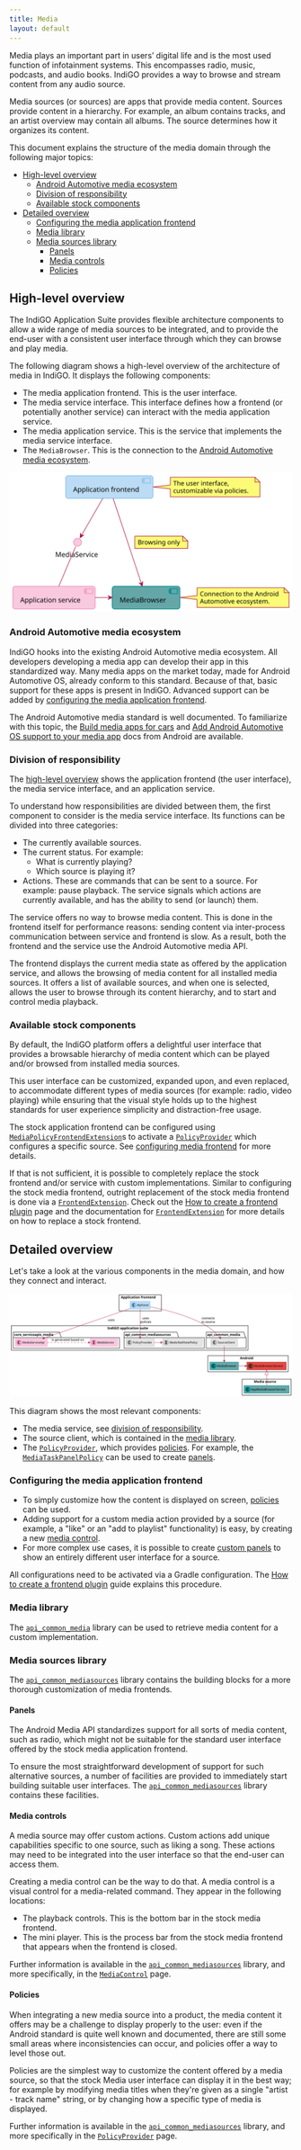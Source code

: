 ```yaml
---
title: Media
layout: default
---
```


Media plays an important part in users’ digital life and is the most used function of infotainment
systems. This encompasses radio, music, podcasts, and audio books. IndiGO provides a way to browse
and stream content from any audio source.

Media sources (or sources) are apps that provide media content. Sources provide content in a
hierarchy. For example, an album contains tracks, and an artist overview may contain all albums.
The source determines how it organizes its content.

This document explains the structure of the media domain through the following major topics:

- [High-level overview](#high-level-overview)
    - [Android Automotive media ecosystem](#android-automotive-media-ecosystem)
    - [Division of responsibility](#division-of-responsibility)
    - [Available stock components](#available-stock-components)
- [Detailed overview](#detailed-overview)
    - [Configuring the media application frontend](#configuring-the-media-application-frontend)
    - [Media library](#media-library)
    - [Media sources library](#media-sources-library)
        - [Panels](#panels)
        - [Media controls](#media-controls)
        - [Policies](#policies)

## High-level overview

The IndiGO Application Suite provides flexible architecture components to allow a wide range of
media sources to be integrated, and to provide the end-user with a consistent user interface
through which they can browse and play media.

The following diagram shows a high-level overview of the architecture of media in IndiGO. It
displays the following components:
- The media application frontend. This is the user interface.
- The media service interface. This interface defines how a frontend (or potentially another
  service) can interact with the media application service.
- The media application service. This is the service that implements the media service interface.
- The `MediaBrowser`. This is the connection to the
  [Android Automotive media ecosystem](#android-automotive-media-ecosystem).

![Media high-level overview image](images/media_domain-high-level-overview.svg)

### Android Automotive media ecosystem

IndiGO hooks into the existing Android Automotive media ecosystem. All developers developing a
media app can develop their app in this standardized way. Many media apps on the market today, made
for Android Automotive OS, already conform to this standard. Because of
that, basic support for these apps is present in IndiGO. Advanced support can be added by
[configuring the media application frontend](#configuring-the-media-application-frontend).

The Android Automotive media standard is well documented. To familiarize with this topic, the
[Build media apps for cars](https://developer.android.com/training/cars/media) and 
[Add Android Automotive OS support to your media app](https://developer.android.com/training/cars/media/automotive-os)
docs from Android are available.

### Division of responsibility

The [high-level overview](#high-level-overview) shows the application frontend (the user interface),
the media service interface, and an application service.

To understand how responsibilities are divided between them, the first component to consider is
the media service interface. Its functions can be divided into three categories:
- The currently available sources.
- The current status. For example:
    - What is currently playing?
    - Which source is playing it?
- Actions. These are commands that can be sent to a source. For example: pause playback. The
  service signals which actions are currently available, and has the ability to send (or launch)
  them.

The service offers no way to browse media content. This is done in the frontend itself for
performance reasons: sending content via inter-process communication between service and frontend
is slow. As a result, both the frontend and the service use the Android Automotive media API.

The frontend displays the current media state as offered by the application service, and allows
the browsing of media content for all installed media sources. It offers a list of available
sources, and when one is selected, allows the user to browse through its content hierarchy, and to
start and control media playback.

### Available stock components

By default, the IndiGO platform offers a delightful user interface that provides a browsable
hierarchy of media content which can be played and/or browsed from installed media sources.

This user interface can be customized, expanded upon, and even replaced, to accommodate different
types of media sources (for example: radio, video playing) while ensuring that the visual style
holds up to the highest standards for user experience simplicity and distraction-free usage.

The stock application frontend can be configured using
[`MediaPolicyFrontendExtension`](TTIVI_INDIGO_API)s to activate a 
[`PolicyProvider`](TTIVI_INDIGO_API) which configures a specific source. See
[configuring media frontend](#configuring-the-media-application-frontend) for more details.

If that is not sufficient, it is possible to completely replace the stock frontend and/or service
with custom implementations. Similar to configuring the stock media frontend, outright replacement
of the stock media frontend is done via a [`FrontendExtension`](TTIVI_INDIGO_API).
Check out the
[How to create a frontend plugin](/indigo/documentation/tutorials-and-examples/basics/create-a-frontend-plugin)
page and the documentation for [`FrontendExtension`](TTIVI_INDIGO_API) for more details on
how to replace a stock frontend.

## Detailed overview

Let's take a look at the various components in the media domain, and how they connect and interact.

![Media detailed overview image](images/media_domain-detailed-overview.svg)

This diagram shows the most relevant components:
- The media service, see [division of responsibility](#division-of-responsibility).
- The source client, which is contained in the [media library](#media-library).
- The [`PolicyProvider`](TTIVI_INDIGO_API), which provides [policies](#policies). For example, the
  [`MediaTaskPanelPolicy`](TTIVI_INDIGO_API) can be used to create [panels](#panels).

### Configuring the media application frontend

- To simply customize how the content is displayed on screen, [policies](#policies) can be used.
- Adding support for a custom media action provided by a source (for example, a "like" or an "add to
  playlist" functionality) is easy, by creating a new [media control](#media-controls).
- For more complex use cases, it is possible to create [custom panels](#panels) to show an entirely
  different user interface for a source.

All configurations need to be activated via a Gradle configuration. The
[How to create a frontend plugin](/indigo/documentation/tutorials-and-examples/basics/create-a-frontend-plugin)
guide explains this procedure.

### Media library

The [`api_common_media`](TTIVI_INDIGO_API) library can be used to retrieve media content for a 
custom implementation.

### Media sources library

The [`api_common_mediasources`](TTIVI_INDIGO_API) library contains the building blocks for a more
thorough customization of media frontends.

#### Panels

The Android Media API standardizes support for all sorts of media content, such as radio, which
might not be suitable for the standard user interface offered by the stock media application
frontend.

To ensure the most straightforward development of support for such alternative sources, a number
of facilities are provided to immediately start building suitable user interfaces.
The [`api_common_mediasources`](TTIVI_INDIGO_API) library contains these facilities.

#### Media controls

A media source may offer custom actions. Custom actions add unique capabilities
specific to one source, such as liking a song. These actions may need to be integrated into the
user interface so that the end-user can access them.

Creating a media control can be the way to do that. A media control is a visual control for a
media-related command. They appear in the following locations:
- The playback controls. This is the bottom bar in the stock media frontend.
- The mini player. This is the process bar from the stock media frontend that appears when the
  frontend is closed.

Further information is available in the [`api_common_mediasources`](TTIVI_INDIGO_API) library, and
more specifically, in the [`MediaControl`](TTIVI_INDIGO_API) page.

#### Policies

When integrating a new media source into a product, the media content it offers may be a challenge
to display properly to the user: even if the Android standard is quite well known and documented,
there are still some small areas where inconsistencies can occur, and policies offer a way to level
those out.

Policies are the simplest way to customize the content offered by a media source, so that the
stock Media user interface can display it in the best way; for example by modifying media titles
when they're given as a single "artist - track name" string, or by changing how a specific type of
media is displayed.

Further information is available in the [`api_common_mediasources`](TTIVI_INDIGO_API) library, and
more specifically in the
[`PolicyProvider`](TTIVI_INDIGO_API) page.


